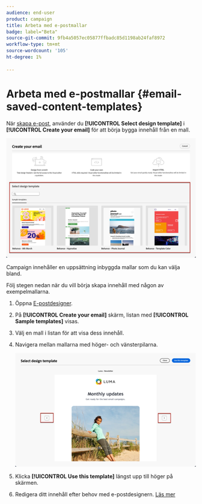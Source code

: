 ```yaml
---
audience: end-user
product: campaign
title: Arbeta med e-postmallar
badge: label="Beta"
source-git-commit: 9fb4a5057ec05877ffbadc85d1198ab24faf8972
workflow-type: tm+mt
source-wordcount: '105'
ht-degree: 1%

---
```


# Arbeta med e-postmallar {#email-saved-content-templates}

När [skapa e-post](../email/create-email.md), använder du **[!UICONTROL Select design template]** i **[!UICONTROL Create your email]** för att börja bygga innehåll från en mall.

![](assets/email_designer-sample-templates.png)

Campaign innehåller en uppsättning inbyggda mallar som du kan välja bland.

Följ stegen nedan när du vill börja skapa innehåll med någon av exempelmallarna.

1. Öppna [E-postdesigner](get-started-email-designer.md).

1. På **[!UICONTROL Create your email]** skärm, listan med **[!UICONTROL Sample templates]**  visas.

1. Välj en mall i listan för att visa dess innehåll.

1. Navigera mellan mallarna med höger- och vänsterpilarna.

   ![](assets/email_designer-sample-templates-navigate.png)

1. Klicka **[!UICONTROL Use this template]** längst upp till höger på skärmen.

1. Redigera ditt innehåll efter behov med e-postdesignern. [Läs mer](create-email-content.md)
